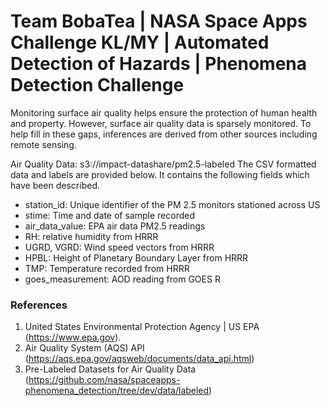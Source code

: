 # Team BobaTea | NASA Space Apps Challenge KL/MY | Automated Detection of Hazards | Phenomena Detection Challenge

Monitoring surface air quality helps ensure the protection of human health and property. However, surface air quality data is sparsely monitored. To help fill in these gaps, inferences are derived from other sources including remote sensing.

Air Quality Data: s3://impact-datashare/pm2.5-labeled
The CSV formatted data and labels are provided below. It contains the following fields which have been described.

- station_id: Unique identifier of the PM 2.5 monitors stationed across US
- stime: Time and date of sample recorded
- air_data_value: EPA air data PM2.5 readings
- RH: relative humidity from HRRR
- UGRD, VGRD: Wind speed vectors from HRRR
- HPBL: Height of Planetary Boundary Layer from HRRR
- TMP: Temperature recorded from HRRR
- goes_measurement: AOD reading from GOES R


### References
1. United States Environmental Protection Agency | US EPA (https://www.epa.gov).
2. Air Quality System (AQS) API (https://aqs.epa.gov/aqsweb/documents/data_api.html)
3. Pre-Labeled Datasets for Air Quality Data (https://github.com/nasa/spaceapps-phenomena_detection/tree/dev/data/labeled)
